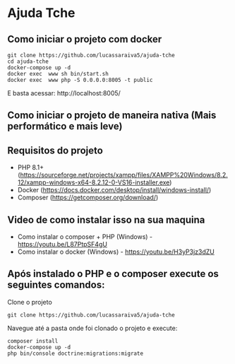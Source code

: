 # Ajuda Tche

## Como iniciar o projeto com docker

```
git clone https://github.com/lucassaraiva5/ajuda-tche
cd ajuda-tche
docker-compose up -d
docker exec  www sh bin/start.sh
docker exec  www php -S 0.0.0.0:8005 -t public
```

E basta acessar:
http://localhost:8005/


## Como iniciar o projeto de maneira nativa (Mais performático e mais leve)

## Requisitos do projeto
- PHP 8.1+ (https://sourceforge.net/projects/xampp/files/XAMPP%20Windows/8.2.12/xampp-windows-x64-8.2.12-0-VS16-installer.exe)
- Docker (https://docs.docker.com/desktop/install/windows-install/)
- Composer (https://getcomposer.org/download/)

## Video de como instalar isso na sua maquina
- Como instalar o composer + PHP (Windows) - https://youtu.be/L87PtpSF4gU
- Como instalar o docker (Windows) - https://youtu.be/H3yP3jz3dZU

## Após instalado o PHP e o composer execute os seguintes comandos:

Clone o projeto
```
git clone https://github.com/lucassaraiva5/ajuda-tche
```

Navegue até a pasta onde foi clonado o projeto e execute:

```
composer install
docker-compose up -d
php bin/console doctrine:migrations:migrate
```
